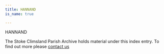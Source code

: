```yaml
---
title: HANNAND
is_name: true

---
```


HANNAND


The Stoke Climsland Parish Archive holds material under this index entry. To find out more please [contact us](/contact/)
